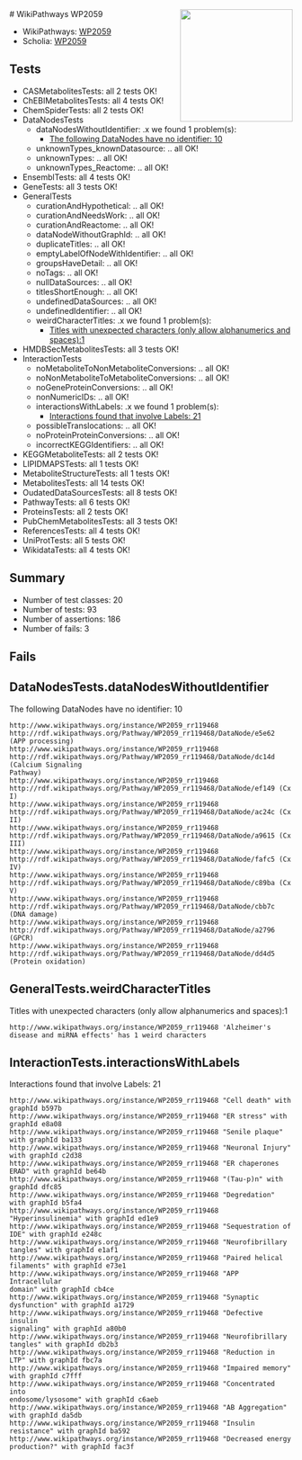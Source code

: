 <img style="float: right; width: 200px" src="https://upload.wikimedia.org/wikipedia/commons/thumb/8/83/Wplogo_with_text_500.png/640px-Wplogo_with_text_500.png" />
# WikiPathways WP2059

* WikiPathways: [WP2059](https://wikipathways.org/pathways/WP2059)
* Scholia: [WP2059](https://scholia.toolforge.org/wikipathways/WP2059)
## Tests
* CASMetabolitesTests: all 2 tests OK!
* ChEBIMetabolitesTests: all 4 tests OK!
* ChemSpiderTests: all 2 tests OK!
* DataNodesTests
    * dataNodesWithoutIdentifier: .x we found 1 problem(s):
        * [The following DataNodes have no identifier: 10](#8792c490)
    * unknownTypes_knownDatasource: .. all OK!
    * unknownTypes: .. all OK!
    * unknownTypes_Reactome: .. all OK!
* EnsemblTests: all 4 tests OK!
* GeneTests: all 3 tests OK!
* GeneralTests
    * curationAndHypothetical: .. all OK!
    * curationAndNeedsWork: .. all OK!
    * curationAndReactome: .. all OK!
    * dataNodeWithoutGraphId: .. all OK!
    * duplicateTitles: .. all OK!
    * emptyLabelOfNodeWithIdentifier: .. all OK!
    * groupsHaveDetail: .. all OK!
    * noTags: .. all OK!
    * nullDataSources: .. all OK!
    * titlesShortEnough: .. all OK!
    * undefinedDataSources: .. all OK!
    * undefinedIdentifier: .. all OK!
    * weirdCharacterTitles: .x we found 1 problem(s):
        * [Titles with unexpected characters (only allow alphanumerics and spaces):1](#fda87b3f)
* HMDBSecMetabolitesTests: all 3 tests OK!
* InteractionTests
    * noMetaboliteToNonMetaboliteConversions: .. all OK!
    * noNonMetaboliteToMetaboliteConversions: .. all OK!
    * noGeneProteinConversions: .. all OK!
    * nonNumericIDs: .. all OK!
    * interactionsWithLabels: .x we found 1 problem(s):
        * [Interactions found that involve Labels: 21](#fe97a8d8)
    * possibleTranslocations: .. all OK!
    * noProteinProteinConversions: .. all OK!
    * incorrectKEGGIdentifiers: .. all OK!
* KEGGMetaboliteTests: all 2 tests OK!
* LIPIDMAPSTests: all 1 tests OK!
* MetaboliteStructureTests: all 1 tests OK!
* MetabolitesTests: all 14 tests OK!
* OudatedDataSourcesTests: all 8 tests OK!
* PathwayTests: all 6 tests OK!
* ProteinsTests: all 2 tests OK!
* PubChemMetabolitesTests: all 3 tests OK!
* ReferencesTests: all 4 tests OK!
* UniProtTests: all 5 tests OK!
* WikidataTests: all 4 tests OK!


## Summary

* Number of test classes: 20
* Number of tests: 93
* Number of assertions: 186
* Number of fails: 3

## Fails

<a name="8792c490" />

## DataNodesTests.dataNodesWithoutIdentifier

The following DataNodes have no identifier: 10
```
http://www.wikipathways.org/instance/WP2059_rr119468 http://rdf.wikipathways.org/Pathway/WP2059_rr119468/DataNode/e5e62 (APP processing)
http://www.wikipathways.org/instance/WP2059_rr119468 http://rdf.wikipathways.org/Pathway/WP2059_rr119468/DataNode/dc14d (Calcium Signaling 
Pathway)
http://www.wikipathways.org/instance/WP2059_rr119468 http://rdf.wikipathways.org/Pathway/WP2059_rr119468/DataNode/ef149 (Cx I)
http://www.wikipathways.org/instance/WP2059_rr119468 http://rdf.wikipathways.org/Pathway/WP2059_rr119468/DataNode/ac24c (Cx II)
http://www.wikipathways.org/instance/WP2059_rr119468 http://rdf.wikipathways.org/Pathway/WP2059_rr119468/DataNode/a9615 (Cx III)
http://www.wikipathways.org/instance/WP2059_rr119468 http://rdf.wikipathways.org/Pathway/WP2059_rr119468/DataNode/fafc5 (Cx IV)
http://www.wikipathways.org/instance/WP2059_rr119468 http://rdf.wikipathways.org/Pathway/WP2059_rr119468/DataNode/c89ba (Cx V)
http://www.wikipathways.org/instance/WP2059_rr119468 http://rdf.wikipathways.org/Pathway/WP2059_rr119468/DataNode/cbb7c (DNA damage)
http://www.wikipathways.org/instance/WP2059_rr119468 http://rdf.wikipathways.org/Pathway/WP2059_rr119468/DataNode/a2796 (GPCR)
http://www.wikipathways.org/instance/WP2059_rr119468 http://rdf.wikipathways.org/Pathway/WP2059_rr119468/DataNode/dd4d5 (Protein oxidation)
```

<a name="fda87b3f" />

## GeneralTests.weirdCharacterTitles

Titles with unexpected characters (only allow alphanumerics and spaces):1
```
http://www.wikipathways.org/instance/WP2059_rr119468 'Alzheimer's disease and miRNA effects' has 1 weird characters
```

<a name="fe97a8d8" />

## InteractionTests.interactionsWithLabels

Interactions found that involve Labels: 21
```
http://www.wikipathways.org/instance/WP2059_rr119468 "Cell death" with graphId b597b
http://www.wikipathways.org/instance/WP2059_rr119468 "ER stress" with graphId e8a08
http://www.wikipathways.org/instance/WP2059_rr119468 "Senile plaque" with graphId ba133
http://www.wikipathways.org/instance/WP2059_rr119468 "Neuronal Injury" with graphId c2d38
http://www.wikipathways.org/instance/WP2059_rr119468 "ER chaperones
ERAD" with graphId be64b
http://www.wikipathways.org/instance/WP2059_rr119468 "(Tau-p)n" with graphId dfc85
http://www.wikipathways.org/instance/WP2059_rr119468 "Degredation" with graphId b5fa4
http://www.wikipathways.org/instance/WP2059_rr119468 "Hyperinsulinemia" with graphId ed1e9
http://www.wikipathways.org/instance/WP2059_rr119468 "Sequestration of 
IDE" with graphId e248c
http://www.wikipathways.org/instance/WP2059_rr119468 "Neurofibrillary
tangles" with graphId e1af1
http://www.wikipathways.org/instance/WP2059_rr119468 "Paired helical 
filaments" with graphId e73e1
http://www.wikipathways.org/instance/WP2059_rr119468 "APP Intracellular 
domain" with graphId cb4ce
http://www.wikipathways.org/instance/WP2059_rr119468 "Synaptic dysfunction" with graphId a1729
http://www.wikipathways.org/instance/WP2059_rr119468 "Defective insulin 
signaling" with graphId a80b0
http://www.wikipathways.org/instance/WP2059_rr119468 "Neurofibrillary 
tangles" with graphId db2b3
http://www.wikipathways.org/instance/WP2059_rr119468 "Reduction in LTP" with graphId fbc7a
http://www.wikipathways.org/instance/WP2059_rr119468 "Impaired memory" with graphId c7fff
http://www.wikipathways.org/instance/WP2059_rr119468 "Concentrated into
endosome/lysosome" with graphId c6aeb
http://www.wikipathways.org/instance/WP2059_rr119468 "AB Aggregation" with graphId da5db
http://www.wikipathways.org/instance/WP2059_rr119468 "Insulin resistance" with graphId ba592
http://www.wikipathways.org/instance/WP2059_rr119468 "Decreased energy 
production?" with graphId fac3f
```

